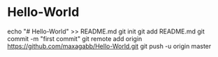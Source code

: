 # Hello-World
echo "# Hello-World" >> README.md
git init
git add README.md
git commit -m "first commit"
git remote add origin https://github.com/maxagabb/Hello-World.git
git push -u origin master
